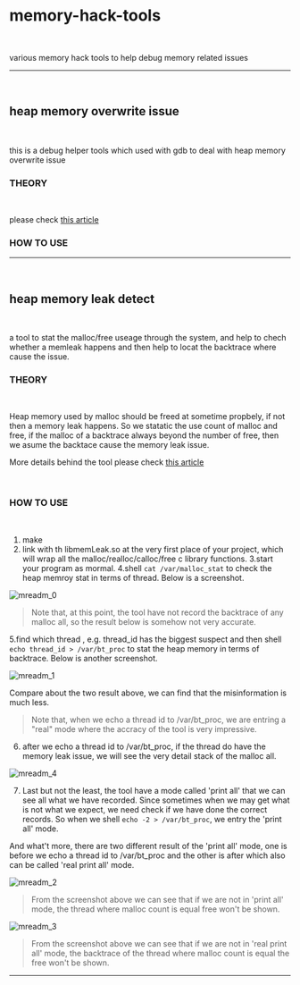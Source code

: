 # memory-hack-tools

<br />

various memory hack tools to help debug memory related issues

---

<br />

##  heap memory overwrite issue

<br />

this is a debug helper tools which used with gdb to deal with heap memory overwrite issue

### THEORY

<br />

please check [this article](http://saiyn.github.io/homepage/2017/09/01/debug-DIY/#堆内存越界死机检测工具)

### HOW TO USE


---

<br />

## heap memory leak detect

<br />

a tool to stat the malloc/free useage through the system, and help to chech whether a memleak happens and then help
to locat the backtrace where cause the issue.

### THEORY

<br />

Heap memory used by malloc should be freed at sometime propbely, if not then a memory leak happens. So we statatic the use count of malloc and free, if the malloc of a backtrace always beyond the number of free, then we asume the backtace 
cause the memory leak issue.

More details behind the tool please check [this article](http://saiyn.github.io/homepage/2017/09/01/debug-DIY/#内存泄露检测工具)

<br />

### HOW TO USE

<br />

1. make 
2. link with th libmemLeak.so at the very first place of your project, which will wrap all the malloc/realloc/calloc/free c library functions.
3.start your program as mormal.
4.shell `cat /var/malloc_stat` to check the heap memroy stat in terms of thread. Below is a screenshot.

![mreadm_0]()

> Note that, at this point, the tool have not record the backtrace of any malloc all, so the result below is somehow not very accurate.

5.find which thread , e.g. thread_id has the biggest suspect and then shell `echo thread_id > /var/bt_proc` to stat the
heap memory in terms of backtrace. Below is another screenshot.

![mreadm_1]()

 Compare about the two result above, we can find that the misinformation is much less.


> Note that, when we echo a thread id to /var/bt_proc, we are entring a "real" mode where the accracy of the tool is very impressive.

6. after we echo a thread id to /var/bt_proc, if the thread do have the memory leak issue, we will see the very detail stack of the malloc all. 

![mreadm_4]()

7. Last but not the least, the tool have a mode called 'print all' that we can see all what we have recorded. Since sometimes when we may get what is not what we expect, we need check if we have done the correct records. So when we shell `echo -2 > /var/bt_proc`, we entry the 'print all' mode. 

And what't more, there are two different result of the 'print all' mode, one is before we echo a thread id to /var/bt_proc and the other is after which also can be called 'real print all' mode.

![mreadm_2]()

> From the screenshot above we can see that if we are not in 'print all' mode, the thread where malloc count is equal free won't be shown.

![mreadm_3]()

> From the screenshot above we can see that if we are not in 'real print all' mode, the backtrace of the thread where malloc count is equal the free won't be shown.



----

